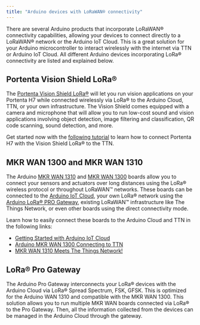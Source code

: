 ```yaml
---
title: "Arduino devices with LoRaWAN® connectivity"
---
```


There are several Arduino products that incorporate LoRaWAN® connectivity capabilities, allowing your devices to connect directly to a LoRaWAN® network or the Arduino IoT Cloud. This is a great solution for your Arduino microcontroller to interact wirelessly with the internet via TTN or Arduino IoT Cloud. All different Arduino devices incorporating LoRa® connectivity are listed and explained below.

## Portenta Vision Shield LoRa®

The [Portenta Vision Shield LoRa®](https://store.arduino.cc/portenta-vision-shield-lora) will let you run vision applications on your Portenta H7 while connected wirelessly via LoRa® to the Arduino Cloud, TTN, or your own infrastructure. The Vision Shield comes equipped with a camera and microphone that will allow you to run low-cost sound and vision applications involving object detection, image filtering and classification, QR code scanning, sound detection, and more.

Get started now with the [following tutorial](https://www.arduino.cc/pro/tutorials/portenta-h7/vs-ard-ttn) to learn how to connect Portenta H7 with the Vision Shield LoRa® to the TTN.

## MKR WAN 1300 and MKR WAN 1310

The Arduino [MKR WAN 1310](https://store.arduino.cc/mkr-wan-1310) and [MKR WAN 1300](https://store.arduino.cc/mkr-wan-1310) boards allow you to connect your sensors and actuators over long distances using the LoRa® wireless protocol or throughout LoRaWAN™ networks. These boards can be connected to the [Arduino IoT Cloud](https://create.arduino.cc/iot), your own LoRa® network using the [Arduino LoRa® PRO Gateway](https://store.arduino.cc/arduino-pro-gateway-lorar-connectivity), existing LoRaWAN™ infrastructure like The Things Network, or even other boards using the direct connectivity mode.

Learn how to easily connect these boards to the Arduino Cloud and TTN in the following links:

- [Getting Started with Arduino IoT Cloud](https://www.arduino.cc/en/IoT/HomePage)
- [Arduino MKR WAN 1300 Connecting to TTN](https://create.arduino.cc/projecthub/ahmadradhy/arduino-mkr-wan-1300-connecting-to-ttn-10573e)
- [MKR WAN 1310 Meets The Things Network!](https://create.arduino.cc/projecthub/146376/mkr-wan-1310-meets-the-things-network-fff013)

## LoRa® Pro Gateway

The Arduino Pro Gateway interconnects your LoRa® devices with the Arduino Cloud via LoRa® Spread Spectrum, FSK, GFSK. This is optimized for the Arduino WAN 1310 and compatible with the MKR WAN 1300. This solution allows you to run multiple MKR WAN boards connected via LoRa® to the Pro Gateway. Then, all the information collected from the devices can be managed in the Arduino Cloud through the gateway. 
